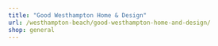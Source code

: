 ```yaml
---
title: "Good Westhampton Home & Design"
url: /westhampton-beach/good-westhampton-home-and-design/
shop: general
---
```

